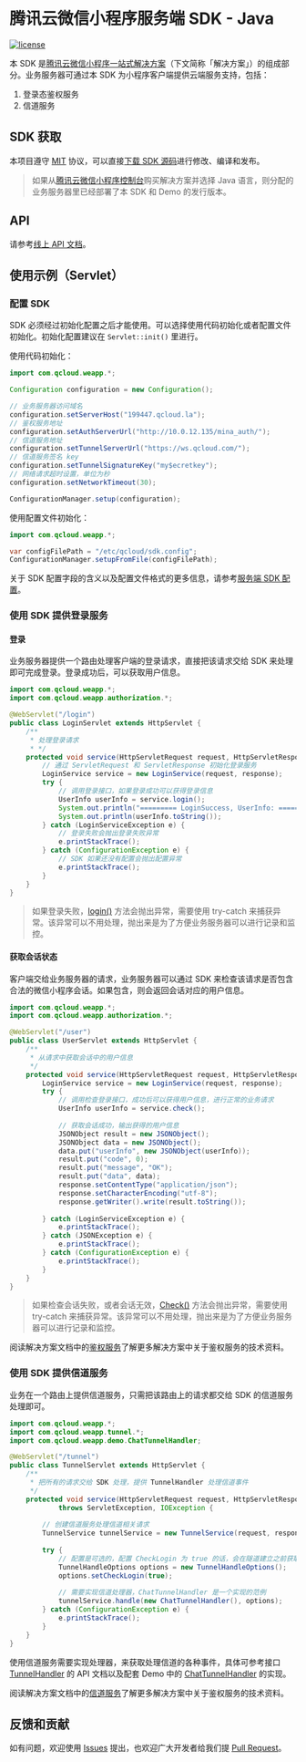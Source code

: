 腾讯云微信小程序服务端 SDK - Java
=================================

[![license](https://img.shields.io/github/license/tencentyun/weapp-java-server-sdk.svg?style=flat-square)](LICENSE)

本 SDK 是[腾讯云微信小程序一站式解决方案][weapp-solution]（下文简称「解决方案」）的组成部分。业务服务器可通过本 SDK 为小程序客户端提供云端服务支持，包括：

1. 登录态鉴权服务
2. 信道服务

## SDK 获取

本项目遵守 [MIT](LICENSE) 协议，可以直接[下载 SDK 源码][sdk-download]进行修改、编译和发布。

> 如果从[腾讯云微信小程序控制台][la-console]购买解决方案并选择 Java 语言，则分配的业务服务器里已经部署了本 SDK 和 Demo 的发行版本。

## API

请参考[线上 API 文档][api-url]。

## 使用示例（Servlet）

### 配置 SDK

SDK 必须经过初始化配置之后才能使用。可以选择使用代码初始化或者配置文件初始化。初始化配置建议在 `Servlet::init()` 里进行。

使用代码初始化：

```java
import com.qcloud.weapp.*;

Configuration configuration = new Configuration();

// 业务服务器访问域名
configuration.setServerHost("199447.qcloud.la");
// 鉴权服务地址
configuration.setAuthServerUrl("http://10.0.12.135/mina_auth/");
// 信道服务地址
configuration.setTunnelServerUrl("https://ws.qcloud.com/");
// 信道服务签名 key
configuration.setTunnelSignatureKey("my$ecretkey");
// 网络请求超时设置，单位为秒
configuration.setNetworkTimeout(30);

ConfigurationManager.setup(configuration);
```

使用配置文件初始化：

```java
import com.qcloud.weapp.*;

var configFilePath = "/etc/qcloud/sdk.config";
ConfigurationManager.setupFromFile(configFilePath);
```

关于 SDK 配置字段的含义以及配置文件格式的更多信息，请参考[服务端 SDK 配置][sdk-config-wiki]。

### 使用 SDK 提供登录服务

#### 登录

业务服务器提供一个路由处理客户端的登录请求，直接把该请求交给 SDK 来处理即可完成登录。登录成功后，可以获取用户信息。

```java
import com.qcloud.weapp.*;
import com.qcloud.weapp.authorization.*;

@WebServlet("/login")
public class LoginServlet extends HttpServlet {
    /**
     * 处理登录请求
     * */
    protected void service(HttpServletRequest request, HttpServletResponse response) throws ServletException, IOException {
        // 通过 ServletRequest 和 ServletResponse 初始化登录服务
        LoginService service = new LoginService(request, response);
        try {
            // 调用登录接口，如果登录成功可以获得登录信息
            UserInfo userInfo = service.login();
            System.out.println("========= LoginSuccess, UserInfo: ==========");
            System.out.println(userInfo.toString());
        } catch (LoginServiceException e) {
            // 登录失败会抛出登录失败异常
            e.printStackTrace();
        } catch (ConfigurationException e) {
            // SDK 如果还没有配置会抛出配置异常
            e.printStackTrace();
        }
    }
}
```

> 如果登录失败，[login()][login-api] 方法会抛出异常，需要使用 try-catch 来捕获异常。该异常可以不用处理，抛出来是为了方便业务服务器可以进行记录和监控。

#### 获取会话状态

客户端交给业务服务器的请求，业务服务器可以通过 SDK 来检查该请求是否包含合法的微信小程序会话。如果包含，则会返回会话对应的用户信息。

```java
import com.qcloud.weapp.*;
import com.qcloud.weapp.authorization.*;

@WebServlet("/user")
public class UserServlet extends HttpServlet {
    /**
     * 从请求中获取会话中的用户信息
     */
    protected void service(HttpServletRequest request, HttpServletResponse response) throws ServletException, IOException {
        LoginService service = new LoginService(request, response);        
        try {
            // 调用检查登录接口，成功后可以获得用户信息，进行正常的业务请求
            UserInfo userInfo = service.check();
            
            // 获取会话成功，输出获得的用户信息            
            JSONObject result = new JSONObject();
            JSONObject data = new JSONObject();
            data.put("userInfo", new JSONObject(userInfo));
            result.put("code", 0);
            result.put("message", "OK");
            result.put("data", data);            
            response.setContentType("application/json");
            response.setCharacterEncoding("utf-8");
            response.getWriter().write(result.toString());
            
        } catch (LoginServiceException e) {
            e.printStackTrace();
        } catch (JSONException e) {
            e.printStackTrace();
        } catch (ConfigurationException e) {
            e.printStackTrace();
        }
    }
}

```

> 如果检查会话失败，或者会话无效，[Check()][check-api] 方法会抛出异常，需要使用 try-catch 来捕获异常。该异常可以不用处理，抛出来是为了方便业务服务器可以进行记录和监控。

阅读解决方案文档中的[鉴权服务][auth-service-wiki]了解更多解决方案中关于鉴权服务的技术资料。

### 使用 SDK 提供信道服务

业务在一个路由上提供信道服务，只需把该路由上的请求都交给 SDK 的信道服务处理即可。

```java
import com.qcloud.weapp.*;
import com.qcloud.weapp.tunnel.*;
import com.qcloud.weapp.demo.ChatTunnelHandler;

@WebServlet("/tunnel")
public class TunnelServlet extends HttpServlet {
    /**
     * 把所有的请求交给 SDK 处理，提供 TunnelHandler 处理信道事件
     */
    protected void service(HttpServletRequest request, HttpServletResponse response)
            throws ServletException, IOException {
        
        // 创建信道服务处理信道相关请求
        TunnelService tunnelService = new TunnelService(request, response);
        
        try {
            // 配置是可选的，配置 CheckLogin 为 true 的话，会在隧道建立之前获取用户信息，以便业务将隧道和用户关联起来
            TunnelHandleOptions options = new TunnelHandleOptions();
            options.setCheckLogin(true);
            
            // 需要实现信道处理器，ChatTunnelHandler 是一个实现的范例
            tunnelService.handle(new ChatTunnelHandler(), options);
        } catch (ConfigurationException e) {
            e.printStackTrace();
        }
    }
}
```

使用信道服务需要实现处理器，来获取处理信道的各种事件，具体可参考接口 [TunnelHandler][tunnel-handler-api] 的 API 文档以及配套 Demo 中的 [ChatTunnelHandler][chat-handler-source] 的实现。

阅读解决方案文档中的[信道服务][tunnel-service-wiki]了解更多解决方案中关于鉴权服务的技术资料。

## 反馈和贡献

如有问题，欢迎使用 [Issues][new-issue] 提出，也欢迎广大开发者给我们提 [Pull Request][pr]。

[weapp-solution]: https://github.com/tencentyun/weapp-solution "查看腾讯云微信小程序解决方案"
[sdk-download]: https://github.com/tencentyun/weapp-java-server-sdk/archive/master.zip "下载 Java SDK 源码"
[la-console]: https://console.qcloud.com/la "打开腾讯云微信小程序一站式解决方案控制台"
[api-url]: https://tencentyun.github.io/weapp-java-server-sdk/api/ "查看 Java SDK API 文档"
[sdk-config-wiki]: https://github.com/tencentyun/weapp-solution/wiki/%E6%9C%8D%E5%8A%A1%E7%AB%AF-SDK-%E9%85%8D%E7%BD%AE "查看服务端 SDK 配置"
[auth-service-wiki]: https://github.com/tencentyun/weapp-solution/wiki/%E9%89%B4%E6%9D%83%E6%9C%8D%E5%8A%A1 "查看关于鉴权服务的更多资料"
[tunnel-service-wiki]: https://github.com/tencentyun/weapp-solution/wiki/%E9%89%B4%E6%9D%83%E6%9C%8D%E5%8A%A1 "查看关于信道服务的更多资料"
[login-api]: https://tencentyun.github.io/weapp-java-server-sdk/api/com/qcloud/weapp/authorization/LoginService.html#login-- "查看 LoginService::login() 方法 API"
[check-api]: https://tencentyun.github.io/weapp-java-server-sdk/api/com/qcloud/weapp/authorization/LoginService.html#check-- "查看 LoginService::ckeck() 方法 API"
[tunnel-handler-api]: https://tencentyun.github.io/weapp-java-server-sdk/api/com/qcloud/weapp/tunnel/TunnelHandler.html "查看 TunnelHandler 接口 API 文档"
[chat-handler-source]: https://github.com/tencentyun/weapp-java-server-sdk/blob/master/com.qcloud.weapp.demo/src/com/qcloud/weapp/demo/ChatTunnelHandler.java "查看 ChatTunnelHandler 示例代码"

[new-issue]: https://github.com/CFETeam/qcloud-weapp-server-sdk-csharp/issues/new "反馈建议和问题"
[pr]: https://github.com/CFETeam/qcloud-weapp-server-sdk-csharp/pulls "创建 Pull Request"
